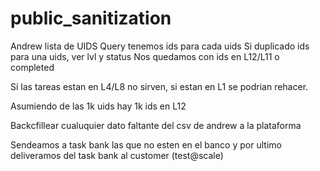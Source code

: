 # public_sanitization


Andrew lista de UIDS
Query tenemos ids para cada uids
Si duplicado ids para una uids, ver lvl y status
Nos quedamos con ids en L12/L11 o completed

Si las tareas estan en L4/L8 no sirven, si estan en L1 se podrian rehacer.

Asumiendo de las 1k uids hay 1k ids en L12

Backcfillear cualuquier dato faltante del csv de andrew a la plataforma

Sendeamos a task bank las que no esten en el banco y por ultimo deliveramos del task bank al customer (test@scale)
